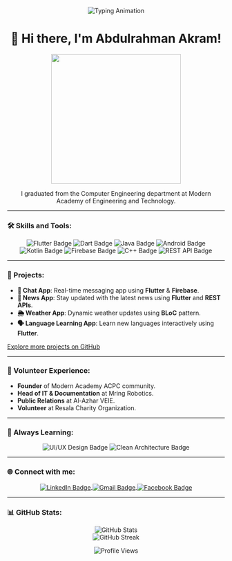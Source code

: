 <!-- Welcome Animation -->
<p align="center">
  <img src="https://readme-typing-svg.herokuapp.com?font=Fira+Code&size=24&color=36BCF7&center=true&vCenter=true&width=450&lines=Welcome+to+My+GitHub!;I'm+Abdulrahman+Akram;Flutter+Developer+|+Software+Engineer;Always+Learning+and+Growing" alt="Typing Animation">
</p>

<!-- Hi there -->
<h1 align="center">👋 Hi there, I'm Abdulrahman Akram!</h1>

<p align="center">
  <img src="https://media.giphy.com/media/Q7SKqn3G97xpmfSOvG/giphy.gif" width="300"/>
</p>

<p align="center">I graduated from the Computer Engineering department at Modern Academy of Engineering and Technology.</p>

---

### 🛠️ Skills and Tools:
<p align="center">
  <img src="https://img.shields.io/badge/Flutter-%2302569B.svg?style=for-the-badge&logo=Flutter&logoColor=white" alt="Flutter Badge"/>
  <img src="https://img.shields.io/badge/Dart-%230175C2.svg?style=for-the-badge&logo=Dart&logoColor=white" alt="Dart Badge"/>
  <img src="https://img.shields.io/badge/Java-%23ED8B00.svg?style=for-the-badge&logo=Java&logoColor=white" alt="Java Badge"/>
  <img src="https://img.shields.io/badge/Android-%23039BE5.svg?style=for-the-badge&logo=android&logoColor=white" alt="Android Badge"/>
  <img src="https://img.shields.io/badge/Kotlin-%237F52FF.svg?style=for-the-badge&logo=kotlin&logoColor=white" alt="Kotlin Badge"/>
  <img src="https://img.shields.io/badge/Firebase-%23039BE5.svg?style=for-the-badge&logo=firebase" alt="Firebase Badge"/>
  <img src="https://img.shields.io/badge/C++-%2300599C.svg?style=for-the-badge&logo=c%2B%2B&logoColor=white" alt="C++ Badge"/>
  <img src="https://img.shields.io/badge/REST-APIs-%23000000.svg?style=for-the-badge&logo=rest&logoColor=white" alt="REST API Badge"/>
</p>

---

### 📱 Projects:
- **💬 Chat App**: Real-time messaging app using **Flutter** & **Firebase**.
- **📰 News App**: Stay updated with the latest news using **Flutter** and **REST APIs**.
- **🌦️ Weather App**: Dynamic weather updates using **BLoC** pattern.
- **🗣️ Language Learning App**: Learn new languages interactively using **Flutter**.

[Explore more projects on GitHub](https://github.com/Abdoakram512)

---

### 💼 Volunteer Experience:
- **Founder** of Modern Academy ACPC community.
- **Head of IT & Documentation** at Mring Robotics.
- **Public Relations** at Al-Azhar VEIE.
- **Volunteer** at Resala Charity Organization.

---

### 🚀 Always Learning:
<p align="center">
  <img src="https://img.shields.io/badge/UI%2FUX-Design-%23FF4088?style=flat-square&logo=adobe-photoshop" alt="UI/UX Design Badge"/>
  <img src="https://img.shields.io/badge/Clean-Architecture-%23007ACC.svg?style=flat-square&logo=codeigniter" alt="Clean Architecture Badge"/>
</p>

---

### 🌐 Connect with me:
<p align="center">
  <a href="https://linkedin.com/in/Abdoakram512" target="blank">
    <img align="center" src="https://img.shields.io/badge/LinkedIn-%230077B5.svg?style=for-the-badge&logo=linkedin&logoColor=white" alt="LinkedIn Badge"/>
  </a>
  <a href="mailto:abdoakramsami2020@gmail.com" target="blank">
    <img align="center" src="https://img.shields.io/badge/Email-%23D14836.svg?style=for-the-badge&logo=gmail&logoColor=white" alt="Gmail Badge"/>
  </a>
  <a href="https://www.facebook.com/Abdoakram512" target="blank">
    <img align="center" src="https://img.shields.io/badge/Facebook-%234267B2.svg?style=for-the-badge&logo=facebook&logoColor=white" alt="Facebook Badge"/>
  </a>
</p>

---

### 📊 GitHub Stats:
<p align="center">
  <img src="https://github-readme-stats.vercel.app/api?username=Abdoakram512&show_icons=true&theme=tokyonight" alt="GitHub Stats">
  <br/>
  <img src="https://github-readme-streak-stats.herokuapp.com/?user=Abdoakram512&theme=tokyonight" alt="GitHub Streak">
</p>

<p align="center">
  <img src="https://komarev.com/ghpvc/?username=Abdoakram512&color=blue&style=flat-square" alt="Profile Views">
</p>
